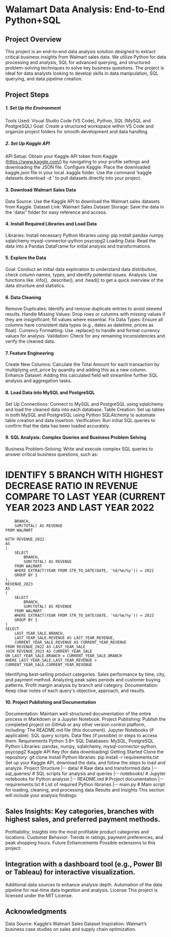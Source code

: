 # Walamart Data Analysis: End-to-End Python+SQL
## Project Overview 

This project is an end-to-end data analysis solution designed to extract critical business insights from Walmart sales data. We utilize Python for data processing and analysis, SQL for advanced querying, and structured problem-solving techniques to solve key business questions. The project is ideal for data analysts looking to develop skills in data manipulation, SQL querying, and data pipeline creation.

## Project Steps
##### 1. Set Up the Environment
Tools Used: Visual Studio Code (VS Code), Python, SQL (MySQL and PostgreSQL)
Goal: Create a structured workspace within VS Code and organize project folders for smooth development and data handling.
##### 2. Set Up Kaggle API
API Setup: Obtain your Kaggle API token from Kaggle (https://www.kaggle.com/) by navigating to your profile settings and downloading the JSON file.
Configure Kaggle:
Place the downloaded kaggle.json file in your local .kaggle folder.
Use the command 'kaggle datasets download -d <dataset-path>' to pull datasets directly into your project.

#### 3. Download Walmart Sales Data
Data Source: Use the Kaggle API to download the Walmart sales datasets from Kaggle.
Dataset Link: Walmart Sales Dataset 
Storage: Save the data in the 'data/' folder for easy reference and access.

#### 4. Install Required Libraries and Load Data
Libraries: Install necessary Python libraries using:
pip install pandas numpy sqlalchemy mysql-connector-python psycopg2
Loading Data: Read the data into a Pandas DataFrame for initial analysis and transformations.

#### 5. Explore the Data
Goal: Conduct an initial data exploration to understand data distribution, check column names, types, and identify potential issues.
Analysis: Use functions like .info(), .describe(), and .head() to get a quick overview of the data structure and statistics.

#### 6. Data Cleaning
Remove Duplicates: Identify and remove duplicate entries to avoid skewed results.
Handle Missing Values: Drop rows or columns with missing values if they are insignificant; fill values where essential.
Fix Data Types: Ensure all columns have consistent data types (e.g., dates as datetime, prices as float).
Currency Formatting: Use .replace() to handle and format currency values for analysis.
Validation: Check for any remaining inconsistencies and verify the cleaned data.

#### 7. Feature Engineering
Create New Columns: Calculate the Total Amount for each transaction by multiplying unit_price by quantity and adding this as a new column.
Enhance Dataset: Adding this calculated field will streamline further SQL analysis and aggregation tasks.
#### 8. Load Data into MySQL and PostgreSQL
Set Up Connections: Connect to MySQL and PostgreSQL using sqlalchemy and load the cleaned data into each database.
Table Creation: Set up tables in both MySQL and PostgreSQL using Python SQLAlchemy to automate table creation and data insertion.
Verification: Run initial SQL queries to confirm that the data has been loaded accurately.

#### 9. SQL Analysis: Complex Queries and Business Problem Solving
Business Problem-Solving: Write and execute complex SQL queries to answer critical business questions, such as:
# IDENTIFY 5 BRANCH WITH HIGHEST DECREASE RATIO IN REVENUE COMPARE TO LAST YEAR (CURRENT YEAR 2023 AND LAST YEAR 2022
``` SELECT 
    BRANCH,
    SUM(TOTAL) AS REVENUE
FROM WALMART

WITH REVENUE_2022
AS
(
    SELECT 
        BRANCH,
        SUM(TOTAL) AS REVENUE
    FROM WALMART
    WHERE EXTRACT(YEAR FROM STR_TO_DATE(DATE, '%d/%m/%y')) = 2022
    GROUP BY 1
),
REVENUE_2023
AS
(
    SELECT 
        BRANCH,
        SUM(TOTAL) AS REVENUE
    FROM WALMART
    WHERE EXTRACT(YEAR FROM STR_TO_DATE(DATE, '%d/%m/%y')) = 2023
    GROUP BY 1
)
SELECT 
    LAST_YEAR_SALE.BRANCH,
    LAST_YEAR_SALE.REVENUE AS LAST_YEAR_REVENUE,
    CURRENT_YEAR_SALE.REVENUE AS CURRENT_YEAR_REVENUE
FROM REVENUE_2022 AS LAST_YEAR_SALE
JOIN REVENUE_2023 AS CURRENT_YEAR_SALE
ON LAST_YEAR_SALE.BRANCH = CURRENT_YEAR_SALE.BRANCH
WHERE LAST_YEAR_SALE.LAST_YEAR_REVENUE > CURRENT_YEAR_SALE.CURRENT_YEAR_REVENUE
```



Identifying best-selling product categories.
Sales performance by time, city, and payment method.
Analyzing peak sales periods and customer buying patterns.
Profit margin analysis by branch and category.
Documentation: Keep clear notes of each query's objective, approach, and results.

#### 10. Project Publishing and Documentation
Documentation: Maintain well-structured documentation of the entire process in Markdown or a Jupyter Notebook.
Project Publishing: Publish the completed project on GitHub or any other version control platform, including:
The README.md file (this document).
Jupyter Notebooks (if applicable).
SQL query scripts.
Data files (if possible) or steps to access them.
Requirements
Python 3.8+
SQL Databases: MySQL, PostgreSQL
Python Libraries:
pandas, numpy, sqlalchemy, mysql-connector-python, psycopg2
Kaggle API Key (for data downloading)
Getting Started
Clone the repository:
git clone <repo-url>
Install Python libraries:
pip install -r requirements.txt
Set up your Kaggle API, download the data, and follow the steps to load and analyze.
Project Structure
|-- data/                     # Raw data and transformed data
|-- sql_queries/              # SQL scripts for analysis and queries
|-- notebooks/                # Jupyter notebooks for Python analysis
|-- README.md                 # Project documentation
|-- requirements.txt          # List of required Python libraries
|-- main.py                   # Main script for loading, cleaning, and processing data
Results and Insights
This section will include your analysis findings:

## Sales Insights: Key categories, branches with highest sales, and preferred payment methods.
Profitability: Insights into the most profitable product categories and locations.
Customer Behavior: Trends in ratings, payment preferences, and peak shopping hours.
Future Enhancements
Possible extensions to this project:

## Integration with a dashboard tool (e.g., Power BI or Tableau) for interactive visualization.
Additional data sources to enhance analysis depth.
Automation of the data pipeline for real-time data ingestion and analysis.
License
This project is licensed under the MIT License.

## Acknowledgments
Data Source: Kaggle’s Walmart Sales Dataset
Inspiration: Walmart’s business case studies on sales and supply chain optimization.
